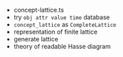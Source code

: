 - concept-lattice.ts
- try `obj attr value time` database
- `concept_lattice` as `CompleteLattice`
- representation of finite lattice
- generate lattice
- theory of readable Hasse diagram

